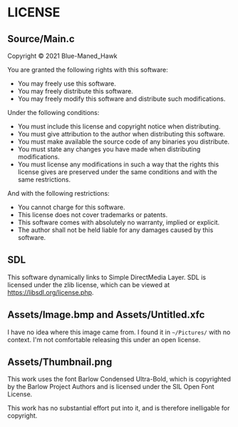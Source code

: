 # LICENSE

## Source/Main.c

Copyright © 2021 Blue-Maned\_Hawk

You are granted the following rights with this software:

- You may freely use this software.
- You may freely distribute this software.
- You may freely modify this software and distribute such modifications.

Under the following conditions:

- You must include this license and copyright notice when distributing.
- You must give attribution to the author when distributing this software.
- You must make available the source code of any binaries you distribute.
- You must state any changes you have made when distributing modifications.
- You must license any modifications in such a way that the rights this license
gives are preserved under the same conditions and with the same restrictions.

And with the following restrictions:

- You cannot charge for this software.
- This license does not cover trademarks or patents.
- This software comes with absolutely no warranty, implied or explicit.
- The author shall not be held liable for any damages caused by this software.

## SDL

This software dynamically links to Simple DirectMedia Layer.  SDL is licensed
under the zlib license, which can be viewed at https://libsdl.org/license.php.

## Assets/Image.bmp and Assets/Untitled.xfc

I have no idea where this image came from.  I found it in `~/Pictures/` with no
context.  I'm not comfortable releasing this under an open license.

## Assets/Thumbnail.png

This work uses the font Barlow Condensed Ultra-Bold, which is copyrighted by
the Barlow Project Authors and is licensed under the SIL Open Font License.

This work has no substantial effort put into it, and is therefore inelligable
for copyright.
